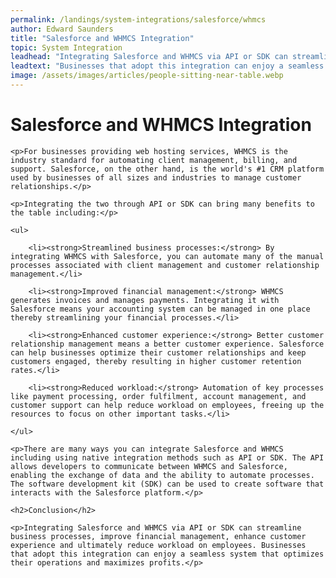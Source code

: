 ```yaml
---
permalink: /landings/system-integrations/salesforce/whmcs
author: Edward Saunders
title: "Salesforce and WHMCS Integration"
topic: System Integration
leadhead: "Integrating Salesforce and WHMCS via API or SDK can streamline business processes, improve financial management, enhance customer experience and ultimately reduce workload on employees"
leadtext: "Businesses that adopt this integration can enjoy a seamless system that optimizes their operations and maximizes profits."
image: /assets/images/articles/people-sitting-near-table.webp
---
```

<div class="arttext">
	<h1>Salesforce and WHMCS Integration</h1>

	<p>For businesses providing web hosting services, WHMCS is the industry standard for automating client management, billing, and support. Salesforce, on the other hand, is the world's #1 CRM platform used by businesses of all sizes and industries to manage customer relationships.</p>

	<p>Integrating the two through API or SDK can bring many benefits to the table including:</p>

	<ul>

		<li><strong>Streamlined business processes:</strong> By integrating WHMCS with Salesforce, you can automate many of the manual processes associated with client management and customer relationship management.</li>

		<li><strong>Improved financial management:</strong> WHMCS generates invoices and manages payments. Integrating it with Salesforce means your accounting system can be managed in one place thereby streamlining your financial processes.</li>

		<li><strong>Enhanced customer experience:</strong> Better customer relationship management means a better customer experience. Salesforce can help businesses optimize their customer relationships and keep customers engaged, thereby resulting in higher customer retention rates.</li>

		<li><strong>Reduced workload:</strong> Automation of key processes like payment processing, order fulfilment, account management, and customer support can help reduce workload on employees, freeing up the resources to focus on other important tasks.</li>

	</ul>

	<p>There are many ways you can integrate Salesforce and WHMCS including using native integration methods such as API or SDK. The API allows developers to communicate between WHMCS and Salesforce, enabling the exchange of data and the ability to automate processes. The software development kit (SDK) can be used to create software that interacts with the Salesforce platform.</p>

	<h2>Conclusion</h2>

	<p>Integrating Salesforce and WHMCS via API or SDK can streamline business processes, improve financial management, enhance customer experience and ultimately reduce workload on employees. Businesses that adopt this integration can enjoy a seamless system that optimizes their operations and maximizes profits.</p>

</div>